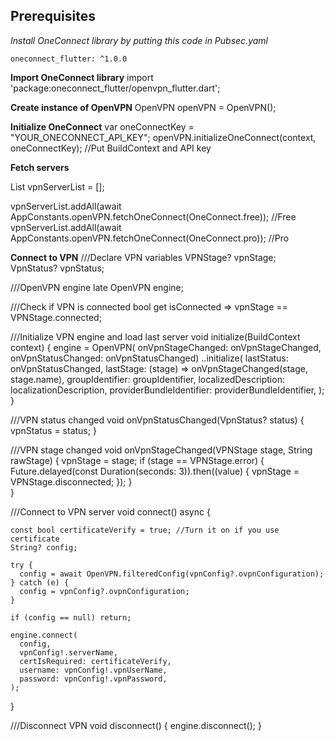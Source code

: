 
## Prerequisites
*Install OneConnect library by putting this code in Pubsec.yaml*
``` 
oneconnect_flutter: ^1.0.0
```

**Import OneConnect library**
import 'package:oneconnect_flutter/openvpn_flutter.dart';

**Create instance of OpenVPN**
OpenVPN openVPN = OpenVPN();

**Initialize OneConnect**
var oneConnectKey = "YOUR_ONECONNECT_API_KEY";
openVPN.initializeOneConnect(context, oneConnectKey); //Put BuildContext and API key

**Fetch servers**

List<VpnServer> vpnServerList = [];

vpnServerList.addAll(await AppConstants.openVPN.fetchOneConnect(OneConnect.free)); //Free
vpnServerList.addAll(await AppConstants.openVPN.fetchOneConnect(OneConnect.pro)); //Pro

**Connect to VPN**
///Declare VPN variables
VPNStage? vpnStage;
VpnStatus? vpnStatus;

///OpenVPN engine
late OpenVPN engine;

///Check if VPN is connected
bool get isConnected => vpnStage == VPNStage.connected;

///Initialize VPN engine and load last server
void initialize(BuildContext context) {
    engine = OpenVPN(
        onVpnStageChanged: onVpnStageChanged,
        onVpnStatusChanged: onVpnStatusChanged)
      ..initialize(
        lastStatus: onVpnStatusChanged,
        lastStage: (stage) => onVpnStageChanged(stage, stage.name),
        groupIdentifier: groupIdentifier,
        localizedDescription: localizationDescription,
        providerBundleIdentifier: providerBundleIdentifier,
      );
  }

///VPN status changed
void onVpnStatusChanged(VpnStatus? status) {
	vpnStatus = status;
}

///VPN stage changed
void onVpnStageChanged(VPNStage stage, String rawStage) {
	vpnStage = stage;
	if (stage == VPNStage.error) {
	  Future.delayed(const Duration(seconds: 3)).then((value) {
	    vpnStage = VPNStage.disconnected;
	  });
	}	
}

///Connect to VPN server
void connect() async {

	const bool certificateVerify = true; //Turn it on if you use certificate
	String? config;

	try {
	  config = await OpenVPN.filteredConfig(vpnConfig?.ovpnConfiguration);
	} catch (e) {
	  config = vpnConfig?.ovpnConfiguration;
	}

	if (config == null) return;

	engine.connect(
	  config,
	  vpnConfig!.serverName,
	  certIsRequired: certificateVerify,
	  username: vpnConfig!.vpnUserName,
	  password: vpnConfig!.vpnPassword,
	);
}

///Disconnect VPN
void disconnect() {
	engine.disconnect();
}
